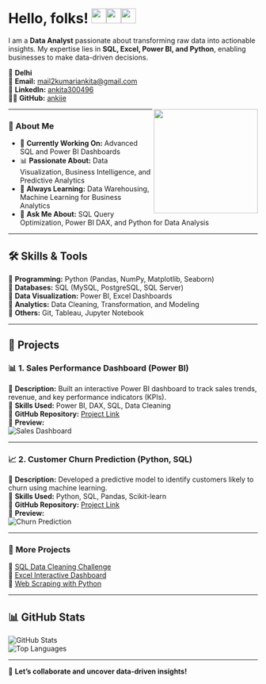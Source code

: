 # Hello, folks! <img src="https://emoji.slack-edge.com/T0172CCPGUW/party-blob/d7253707fa13e9ee.gif" width="30"/><img src="https://emoji.slack-edge.com/T0172CCPGUW/party-blob/d7253707fa13e9ee.gif" width="30"/><img src="https://emoji.slack-edge.com/T0172CCPGUW/party-blob/d7253707fa13e9ee.gif" width="30"/>

I am a **Data Analyst** passionate about transforming raw data into actionable insights. My expertise lies in **SQL, Excel, Power BI, and Python**, enabling businesses to make data-driven decisions.  

📍 **Delhi**  
📧 **Email:** [mail2kumariankita@gmail.com](mailto:mail2kumariankita@gmail.com)  
🔗 **LinkedIn:** [ankita300496](https://linkedin.com/in/ankita300496)  
👨‍💻 **GitHub:** [ankiie](https://github.com/ankiie)

<img align="right" img src="https://raw.githubusercontent.com/akshitagupta15june/akshitagupta15june/master/200w.webp" width="210px">

---

### 🚀 About Me  
- 🎯 **Currently Working On:** Advanced SQL and Power BI Dashboards  
- 📊 **Passionate About:** Data Visualization, Business Intelligence, and Predictive Analytics  
- 🌱 **Always Learning:** Data Warehousing, Machine Learning for Business Analytics  
- 💬 **Ask Me About:** SQL Query Optimization, Power BI DAX, and Python for Data Analysis

---

## 🛠️ Skills & Tools  
🔹 **Programming:** Python (Pandas, NumPy, Matplotlib, Seaborn)  
🔹 **Databases:** SQL (MySQL, PostgreSQL, SQL Server)  
🔹 **Data Visualization:** Power BI, Excel Dashboards  
🔹 **Analytics:** Data Cleaning, Transformation, and Modeling  
🔹 **Others:** Git, Tableau, Jupyter Notebook  

---

## 📂 Projects  

### 📊 **1. Sales Performance Dashboard (Power BI)**  
📌 **Description:** Built an interactive Power BI dashboard to track sales trends, revenue, and key performance indicators (KPIs).  
📌 **Skills Used:** Power BI, DAX, SQL, Data Cleaning  
📌 **GitHub Repository:** [Project Link](https://github.com/YourGitHubUsername/Sales-Dashboard)  
📌 **Preview:**  
![Sales Dashboard](https://source.unsplash.com/800x400/?dashboard,analytics)  

---

### 📈 **2. Customer Churn Prediction (Python, SQL)**  
📌 **Description:** Developed a predictive model to identify customers likely to churn using machine learning.  
📌 **Skills Used:** Python, SQL, Pandas, Scikit-learn  
📌 **GitHub Repository:** [Project Link](https://github.com/YourGitHubUsername/Customer-Churn)  
📌 **Preview:**  
![Churn Prediction](https://source.unsplash.com/800x400/?data,analysis)  

---

### 📂 **More Projects**  
🔹 [SQL Data Cleaning Challenge](https://github.com/YourGitHubUsername/SQL-Data-Cleaning)  
🔹 [Excel Interactive Dashboard](https://github.com/YourGitHubUsername/Excel-Dashboard)  
🔹 [Web Scraping with Python](https://github.com/YourGitHubUsername/Web-Scraping)  

---

## 📊 GitHub Stats  
![GitHub Stats](https://github-readme-stats.vercel.app/api?username=YourGitHubUsername&show_icons=true&theme=radical)  
![Top Languages](https://github-readme-stats.vercel.app/api/top-langs/?username=YourGitHubUsername&layout=compact&theme=radical)  

---

🚀 **Let’s collaborate and uncover data-driven insights!**  
